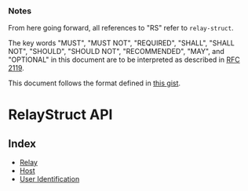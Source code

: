 ### Notes
From here going forward, all references to "RS" refer to `relay-struct`.

The key words "MUST", "MUST NOT", "REQUIRED", "SHALL", "SHALL
NOT", "SHOULD", "SHOULD NOT", "RECOMMENDED",  "MAY", and
"OPTIONAL" in this document are to be interpreted as described in
[RFC 2119](https://www.rfc-editor.org/rfc/rfc2119).

This document follows the format defined in [this gist](https://gist.github.com/azagniotov/a4b16faf0febd12efbc6c3d7370383a6).

# RelayStruct API

## Index
- [Relay](api/RELAY.md)
- [Host](api/HOST.md)
- [User Identification](api/USERID.md)
